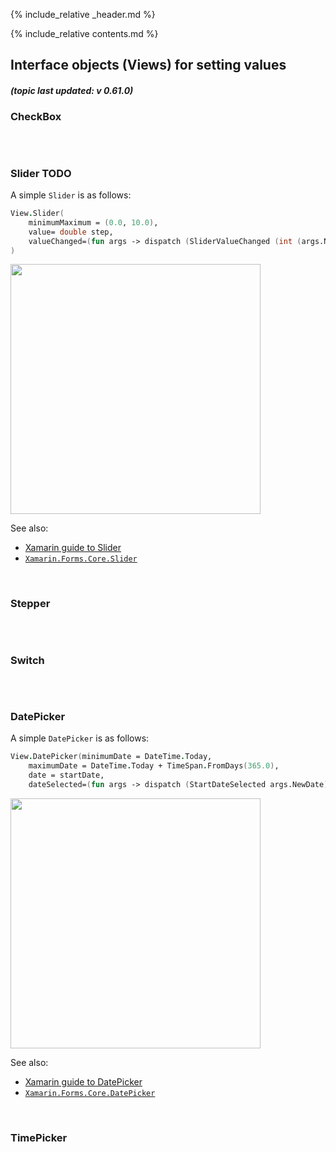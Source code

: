 {% include_relative _header.md %}

{% include_relative contents.md %}

Interface objects (Views) for setting values
------
##### (topic last updated: v 0.61.0)

### CheckBox
```fsharp 

```

<br /> 

### Slider   TODO
A simple `Slider` is as follows:

```fsharp
View.Slider(
    minimumMaximum = (0.0, 10.0),
    value= double step,
    valueChanged=(fun args -> dispatch (SliderValueChanged (int (args.NewValue + 0.5))))
)
```

<img src="https://user-images.githubusercontent.com/52166903/60177363-9d737900-9810-11e9-8842-aeb904e7d739.png" width="400">

See also:

* [Xamarin guide to Slider](https://docs.microsoft.com/en-us/xamarin/xamarin-forms/user-interface/slider)
* [`Xamarin.Forms.Core.Slider`](https://docs.microsoft.com/en-us/dotnet/api/Xamarin.Forms.Slider)

<br /> 

### Stepper
```fsharp 

```

<br /> 

### Switch
```fsharp 

```

<br /> 

### DatePicker
A simple `DatePicker` is as follows:

```fsharp
View.DatePicker(minimumDate = DateTime.Today,
    maximumDate = DateTime.Today + TimeSpan.FromDays(365.0),
    date = startDate,
    dateSelected=(fun args -> dispatch (StartDateSelected args.NewDate)))
```

<img src="https://user-images.githubusercontent.com/52166903/60177357-9cdae280-9810-11e9-9979-1e91cf8c5ea6.png" width="400">

See also:

* [Xamarin guide to DatePicker](https://docs.microsoft.com/en-us/xamarin/xamarin-forms/user-interface/datepicker)
* [`Xamarin.Forms.Core.DatePicker`](https://docs.microsoft.com/en-us/dotnet/api/Xamarin.Forms.DatePicker)

<br /> 

### TimePicker
```fsharp 

```
